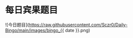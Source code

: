 # 每日宾果题目

![今日题目](https://raw.githubusercontent.com/Sczr0/Daily-Bingo/main/images/bingo_{{ date }}.png)
